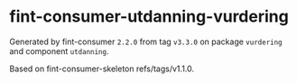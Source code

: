 # fint-consumer-utdanning-vurdering

Generated by fint-consumer `2.2.0` from tag `v3.3.0` on package `vurdering` and component `utdanning`.

Based on fint-consumer-skeleton refs/tags/v1.1.0.

